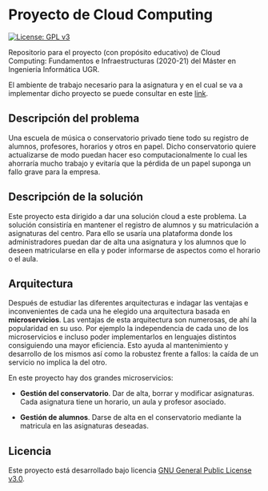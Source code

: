 # Proyecto de Cloud Computing

[![License: GPL v3](https://img.shields.io/badge/License-GPL%20v3-blue.svg)](https://www.gnu.org/licenses/gpl-3.0)

Repositorio para el proyecto (con propósito educativo) de Cloud Computing: Fundamentos e Infraestructuras (2020-21) del Máster en Ingeniería Informática UGR.

El ambiente de trabajo necesario para la asignatura y en el cual se va a implementar dicho proyecto se puede consultar en este [link](https://github.com/Carlossamu7/CC1-Proyecto/blob/master/docs/set-up.md).

## Descripción del problema

Una escuela de música o conservatorio privado tiene todo su registro de alumnos, profesores, horarios y otros en papel. Dicho conservatorio quiere actualizarse de modo puedan hacer eso computacionalmente lo cual les ahorraría mucho trabajo y evitaría que la pérdida de un papel suponga un fallo grave para la empresa.

## Descripción de la solución

Este proyecto esta dirigido a dar una solución cloud a este problema. La solución consistiría en mantener el registro de alumnos y su matriculación a asignaturas del centro. Para ello se usaría una plataforma donde los administradores puedan dar de alta una asignatura y los alumnos que lo deseen matricularse en ella y poder informarse de aspectos como el horario o el aula.

## Arquitectura

Después de estudiar las diferentes arquitecturas e indagar las ventajas e inconvenientes de cada una he elegido una arquitectura basada en **microservicios**.
Las ventajas de esta arquitectura son numerosas, de ahí la popularidad en su uso. Por ejemplo la independencia de cada uno de los microservicios e incluso poder implementarlos en lenguajes distintos consiguiendo una mayor eficiencia. Esto ayuda al mantenimiento y desarrollo de los mismos así como la robustez frente a fallos: la caída de un servicio no implica la del otro.

En este proyecto hay dos grandes microservicios:

- **Gestión del conservatorio**. Dar de alta, borrar y modificar asignaturas. Cada asignatura tiene un horario, un aula y profesor asociado.

- **Gestión de alumnos**. Darse de alta en el conservatorio mediante la matricula en las asignaturas deseadas.


## Licencia

Este proyecto está desarrollado bajo licencia [GNU General Public License v3.0](https://es.wikipedia.org/wiki/GNU_General_Public_License).
